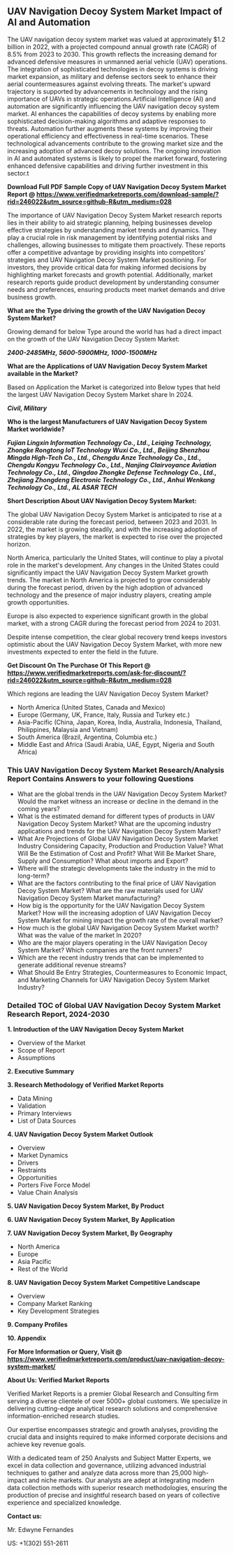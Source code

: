 <h2>UAV Navigation Decoy System Market Impact of AI and Automation</h2>The UAV navigation decoy system market was valued at approximately $1.2 billion in 2022, with a projected compound annual growth rate (CAGR) of 8.5% from 2023 to 2030. This growth reflects the increasing demand for advanced defensive measures in unmanned aerial vehicle (UAV) operations. The integration of sophisticated technologies in decoy systems is driving market expansion, as military and defense sectors seek to enhance their aerial countermeasures against evolving threats. The market's upward trajectory is supported by advancements in technology and the rising importance of UAVs in strategic operations.Artificial Intelligence (AI) and automation are significantly influencing the UAV navigation decoy system market. AI enhances the capabilities of decoy systems by enabling more sophisticated decision-making algorithms and adaptive responses to threats. Automation further augments these systems by improving their operational efficiency and effectiveness in real-time scenarios. These technological advancements contribute to the growing market size and the increasing adoption of advanced decoy solutions. The ongoing innovation in AI and automated systems is likely to propel the market forward, fostering enhanced defensive capabilities and driving further investment in this sector.t</p><p id="" class=""><strong>Download Full PDF Sample Copy of UAV Navigation Decoy System Market Report @ <a href="https://www.verifiedmarketreports.com/download-sample/?rid=246022&utm_source=github-R&utm_medium=028" target="_blank">https://www.verifiedmarketreports.com/download-sample/?rid=246022&utm_source=github-R&utm_medium=028</a></strong></p><p>The importance of&nbsp;UAV Navigation Decoy System Market research reports lies in their ability to aid strategic planning, helping businesses develop effective strategies by understanding market trends and dynamics. They play a crucial role in risk management by identifying potential risks and challenges, allowing businesses to mitigate them proactively. These reports offer a competitive advantage by providing insights into competitors' strategies and UAV Navigation Decoy System Market positioning. For investors, they provide critical data for making informed decisions by highlighting market forecasts and growth potential. Additionally, market research reports guide product development by understanding consumer needs and preferences, ensuring products meet market demands and drive business growth.</p><p><strong>What are the&nbsp;Type driving the growth of the UAV Navigation Decoy System Market?</strong></p><p id="" class="">Growing demand for below Type around the world has had a direct impact on the growth of the UAV Navigation Decoy System Market:</p><em><strong>2400-2485MHz, 5600-5900MHz, 1000-1500MHz</strong></em></p><strong>What are the&nbsp;Applications&nbsp;of UAV Navigation Decoy System Market available in the Market?</strong></p><p id="" class="">Based on Application the Market is categorized into Below types that held the largest UAV Navigation Decoy System Market share In 2024.</p><em><strong>Civil, Military</strong></em></p><strong>Who is the largest Manufacturers of UAV Navigation Decoy System Market worldwide?</strong></p><p><em><strong>Fujian Lingxin Information Technology Co., Ltd., Leiqing Technology, Zhongke Rongtong IoT Technology Wuxi Co., Ltd., Beijing Shenzhou Mingda High-Tech Co., Ltd., Chengdu Anze Technology Co., Ltd., Chengdu Kongyu Technology Co., Ltd., Nanjing Clairvoyance Aviation Technology Co., Ltd., Qingdao Zhongke Defense Technology Co., Ltd., Zhejiang Zhongdeng Electronic Technology Co., Ltd., Anhui Wenkang Technology Co., Ltd., AL ASAR TECH</strong></em></p><p id="" class=""><strong>Short Description About UAV Navigation Decoy System Market:</strong></p><p>The global UAV Navigation Decoy System Market is anticipated to rise at a considerable rate during the forecast period, between 2023 and 2031. In 2022, the market is growing steadily, and with the increasing adoption of strategies by key players, the market is expected to rise over the projected horizon.</p><p>North America, particularly the United States, will continue to play a pivotal role in the market's development. Any changes in the United States could significantly impact the UAV Navigation Decoy System Market growth trends. The market in North America is projected to grow considerably during the forecast period, driven by the high adoption of advanced technology and the presence of major industry players, creating ample growth opportunities.</p><p>Europe is also expected to experience significant growth in the global market, with a strong CAGR during the forecast period from 2024 to 2031.</p><p>Despite intense competition, the clear global recovery trend keeps investors optimistic about the UAV Navigation Decoy System Market, with more new investments expected to enter the field in the future.</p><p id="" class=""><strong>Get Discount On The Purchase Of This Report @ <a href="https://www.verifiedmarketreports.com/ask-for-discount/?rid=246022&utm_source=github-R&utm_medium=028" target="_blank">https://www.verifiedmarketreports.com/ask-for-discount/?rid=246022&utm_source=github-R&utm_medium=028</a></strong></p>Which regions are leading the UAV Navigation Decoy System Market?</p><ul><li>North America (United States, Canada and Mexico)</li><li>Europe (Germany, UK, France, Italy, Russia and Turkey etc.)</li><li>Asia-Pacific (China, Japan, Korea, India, Australia, Indonesia, Thailand, Philippines, Malaysia and Vietnam)</li><li>South America (Brazil, Argentina, Columbia etc.)</li><li>Middle East and Africa (Saudi Arabia, UAE, Egypt, Nigeria and South Africa)</li></ul><h3 id="" class="">This UAV Navigation Decoy System Market Research/Analysis Report Contains Answers to your following Questions</h3><ul><li>What are the global trends in the UAV Navigation Decoy System Market? Would the market witness an increase or decline in the demand in the coming years?</li><li>What is the estimated demand for different types of products in UAV Navigation Decoy System Market? What are the upcoming industry applications and trends for the UAV Navigation Decoy System Market?</li><li>What Are Projections of Global UAV Navigation Decoy System Market Industry Considering Capacity, Production and Production Value? What Will Be the Estimation of Cost and Profit? What Will Be Market Share, Supply and Consumption? What about imports and Export?</li><li>Where will the strategic developments take the industry in the mid to long-term?</li><li>What are the factors contributing to the final price of UAV Navigation Decoy System Market? What are the raw materials used for UAV Navigation Decoy System Market manufacturing?</li><li>How big is the opportunity for the UAV Navigation Decoy System Market? How will the increasing adoption of UAV Navigation Decoy System Market for mining impact the growth rate of the overall market?</li><li>How much is the global UAV Navigation Decoy System Market worth? What was the value of the market In 2020?</li><li>Who are the major players operating in the UAV Navigation Decoy System Market? Which companies are the front runners?</li><li>Which are the recent industry trends that can be implemented to generate additional revenue streams?</li><li>What Should Be Entry Strategies, Countermeasures to Economic Impact, and Marketing Channels for UAV Navigation Decoy System Market Industry?</li></ul><h3 id="" class="">Detailed TOC of Global UAV Navigation Decoy System Market Research Report, 2024-2030</h3><p id="" class=""><strong>1. Introduction of the UAV Navigation Decoy System Market</strong></p><ul><li>Overview of the Market</li><li>Scope of Report</li><li>Assumptions</li></ul><p id="" class=""><strong>2. Executive Summary</strong></p><p id="" class=""><strong>3. Research Methodology of Verified Market Reports</strong></p><ul><li>Data Mining</li><li>Validation</li><li>Primary Interviews</li><li>List of Data Sources</li></ul><p id="" class=""><strong>4. UAV Navigation Decoy System Market Outlook</strong></p><ul><li>Overview</li><li>Market Dynamics</li><li>Drivers</li><li>Restraints</li><li>Opportunities</li><li>Porters Five Force Model</li><li>Value Chain Analysis</li></ul><p id="" class=""><strong>5. UAV Navigation Decoy System Market, By Product</strong></p><p id="" class=""><strong>6. UAV Navigation Decoy System Market, By Application</strong></p><p id="" class=""><strong>7. UAV Navigation Decoy System Market, By Geography</strong></p><ul><li>North America</li><li>Europe</li><li>Asia Pacific</li><li>Rest of the World</li></ul><p id="" class=""><strong>8. UAV Navigation Decoy System Market Competitive Landscape</strong></p><ul><li>Overview</li><li>Company Market Ranking</li><li>Key Development Strategies</li></ul><p id="" class=""><strong>9. Company Profiles</strong></p><p id="" class=""><strong>10. Appendix</strong></p><p id="" class=""><strong>For More Information or Query, Visit @ <a href="https://www.verifiedmarketreports.com/product/uav-navigation-decoy-system-market/" target="_blank">https://www.verifiedmarketreports.com/product/uav-navigation-decoy-system-market/</a></strong></p><p id="" class=""><strong>About Us: Verified Market Reports</strong></p><p id="" class="">Verified Market Reports is a premier Global Research and Consulting firm serving a diverse clientele of over 5000+ global customers. We specialize in delivering cutting-edge analytical research solutions and comprehensive information-enriched research studies.</p><p id="" class="">Our expertise encompasses strategic and growth analyses, providing the crucial data and insights required to make informed corporate decisions and achieve key revenue goals.</p><p id="" class="">With a dedicated team of 250 Analysts and Subject Matter Experts, we excel in data collection and governance, utilizing advanced industrial techniques to gather and analyze data across more than 25,000 high-impact and niche markets. Our analysts are adept at integrating modern data collection methods with superior research methodologies, ensuring the production of precise and insightful research based on years of collective experience and specialized knowledge.</p><p id="" class=""><strong>Contact us:</strong></p><p id="" class="">Mr. Edwyne Fernandes</p><p id="" class="">US: +1(302) 551-2611</p>
